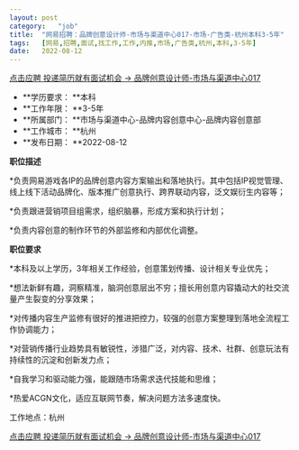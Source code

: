 ```yaml
---
layout:	post
category:	"job"
title:	"网易招聘：品牌创意设计师-市场与渠道中心017-市场-广告类-杭州本科3-5年"
tags:	[网易,招聘,面试,找工作,工作,内推,市场,广告类,杭州,本科,3-5年]
date:	2022-08-12
---
```


[点击应聘 投递简历就有面试机会 ->  品牌创意设计师-市场与渠道中心017](http://mobile.bole.netease.com/bole/boleDetail?id=21491&employeeId=346f03c3cda5f04c&key=all)



- **学历要求： **本科
- **工作年限： **3-5年
- **所属部门： **市场与渠道中心-品牌内容创意中心-品牌内容创意部
- **工作城市： **杭州
- **发布日期： **2022-08-12



**职位描述**

*负责网易游戏各IP的品牌创意内容方案输出和落地执行。其中包括IP视觉管理、线上线下活动品牌化、版本推广创意执行、跨界联动内容，泛文娱衍生内容等；

*负责跟进营销项目组需求，组织脑暴，形成方案和执行计划；

*负责内容创意的制作环节的外部监修和内部优化调整。



**职位要求**

*本科及以上学历，3年相关工作经验，创意策划传播、设计相关专业优先；

*想法新鲜有趣，洞察精准，脑洞创意层出不穷；擅长用创意内容撬动大的社交流量产生裂变的分享效果；

*对传播内容生产监修有很好的推进把控力，较强的创意方案整理到落地全流程工作协调能力；

*对营销传播行业趋势具有敏锐性，涉猎广泛，对内容、技术、社群、创意玩法有持续性的沉淀和创新发力点；

*自我学习和驱动能力强，能跟随市场需求迭代技能和思维；

*热爱ACGN文化，适应互联网节奏，解决问题方法多速度快。

工作地点：杭州



[点击应聘 投递简历就有面试机会 ->  品牌创意设计师-市场与渠道中心017](http://mobile.bole.netease.com/bole/boleDetail?id=21491&employeeId=346f03c3cda5f04c&key=all)